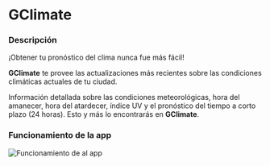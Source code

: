 # GClimate

### Descripción
¡Obtener tu pronóstico del clima nunca fue más fácil!

**GClimate** te provee las actualizaciones más recientes sobre las condiciones climáticas actuales de tu ciudad.

Información detallada sobre las condiciones meteorológicas, hora del amanecer, hora del atardecer, índice UV y el pronóstico del tiempo a corto plazo (24 horas). Esto y más lo encontrarás en **GClimate**.

### Funcionamiento de la app

![Funcionamiento de al app](https://github.com/ProgMovil/WeatherApp/blob/Develop/icons/Funcionamiento%20de%20la%20app.png)

